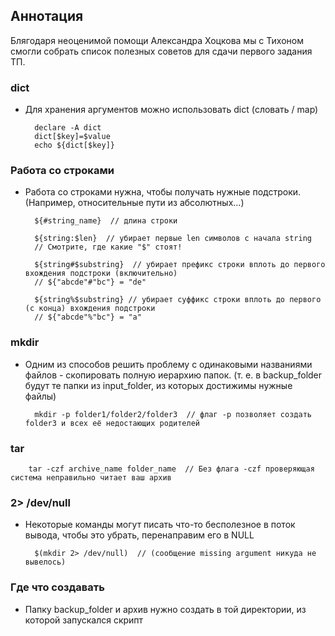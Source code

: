 ## Аннотация

Блягодаря неоценимой помощи Александра Хоцкова мы с Тихоном смогли собрать список полезных советов для сдачи первого задания ТП.

### dict
- Для хранения аргументов можно использовать dict (словать / map)

		declare -A dict
		dict[$key]=$value
		echo ${dict[$key]}

### Работа со строками
- Работа со строками нужна, чтобы получать нужные подстроки. (Например, относительные пути из абсолютных...)

		${#string_name}  // длина строки
		
		${string:$len}  // убирает первые len символов с начала string
		// Смотрите, где какие "$" стоят!

		${string#$substring}  // убирает префикс строки вплоть до первого вхождения подстроки (включительно)
		// ${"abcde"#"bc"} = "de"

		${string%$substring} // убирает суффикс строки вплоть до первого (с конца) вхождения подстроки
		// ${"abcde"%"bc"} = "a"


### mkdir
- Одним из способов решить проблему с одинаковыми названиями файлов - скопировать полную иерархию папок. (т. е. в backup_folder будут те папки из input_folder, из которых достижимы нужные файлы)

		mkdir -p folder1/folder2/folder3  // флаг -p позволяет создать folder3 и всех её недостающих родителей

### tar

		tar -czf archive_name folder_name  // Без флага -czf проверяющая система неправильно читает ваш архив

### 2> /dev/null
- Некоторые команды могут писать что-то бесполезное в поток вывода, чтобы это убрать, перенаправим его в NULL

		$(mkdir 2> /dev/null)  // (сообщение missing argument никуда не вывелось)

### Где что создавать
- Папку backup_folder и архив нужно создать в той директории, из которой запускался скрипт


